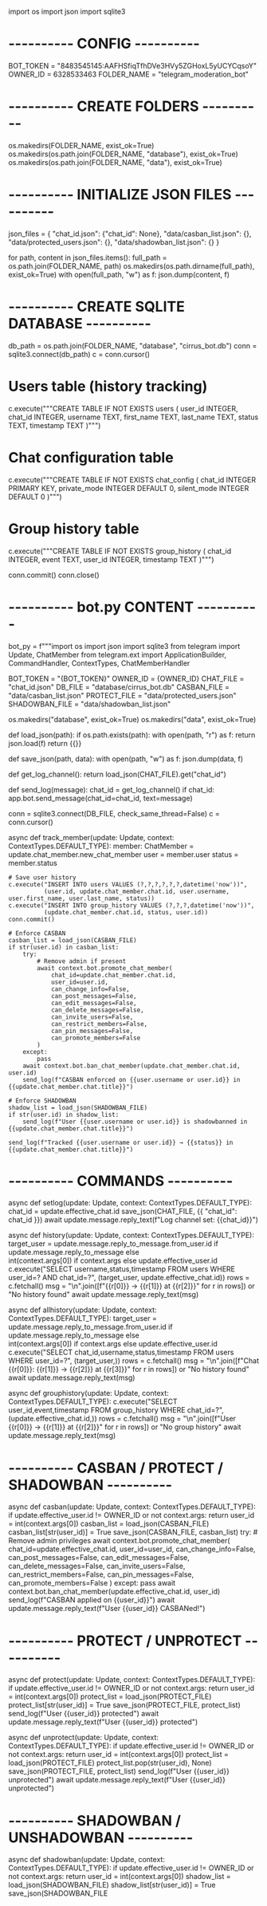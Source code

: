 import os
import json
import sqlite3

# ---------- CONFIG ----------
BOT_TOKEN = "8483545145:AAFHSfiqTfhDVe3HVy5ZGHoxL5yUCYCqsoY"
OWNER_ID = 6328533463
FOLDER_NAME = "telegram_moderation_bot"

# ---------- CREATE FOLDERS ----------
os.makedirs(FOLDER_NAME, exist_ok=True)
os.makedirs(os.path.join(FOLDER_NAME, "database"), exist_ok=True)
os.makedirs(os.path.join(FOLDER_NAME, "data"), exist_ok=True)

# ---------- INITIALIZE JSON FILES ----------
json_files = {
    "chat_id.json": {"chat_id": None},
    "data/casban_list.json": {},
    "data/protected_users.json": {},
    "data/shadowban_list.json": {}
}

for path, content in json_files.items():
    full_path = os.path.join(FOLDER_NAME, path)
    os.makedirs(os.path.dirname(full_path), exist_ok=True)
    with open(full_path, "w") as f:
        json.dump(content, f)

# ---------- CREATE SQLITE DATABASE ----------
db_path = os.path.join(FOLDER_NAME, "database", "cirrus_bot.db")
conn = sqlite3.connect(db_path)
c = conn.cursor()

# Users table (history tracking)
c.execute("""CREATE TABLE IF NOT EXISTS users (
    user_id INTEGER,
    chat_id INTEGER,
    username TEXT,
    first_name TEXT,
    last_name TEXT,
    status TEXT,
    timestamp TEXT
)""")

# Chat configuration table
c.execute("""CREATE TABLE IF NOT EXISTS chat_config (
    chat_id INTEGER PRIMARY KEY,
    private_mode INTEGER DEFAULT 0,
    silent_mode INTEGER DEFAULT 0
)""")

# Group history table
c.execute("""CREATE TABLE IF NOT EXISTS group_history (
    chat_id INTEGER,
    event TEXT,
    user_id INTEGER,
    timestamp TEXT
)""")

conn.commit()
conn.close()

# ---------- bot.py CONTENT ----------
bot_py = f"""import os
import json
import sqlite3
from telegram import Update, ChatMember
from telegram.ext import ApplicationBuilder, CommandHandler, ContextTypes, ChatMemberHandler

BOT_TOKEN = "{BOT_TOKEN}"
OWNER_ID = {OWNER_ID}
CHAT_FILE = "chat_id.json"
DB_FILE = "database/cirrus_bot.db"
CASBAN_FILE = "data/casban_list.json"
PROTECT_FILE = "data/protected_users.json"
SHADOWBAN_FILE = "data/shadowban_list.json"

os.makedirs("database", exist_ok=True)
os.makedirs("data", exist_ok=True)

def load_json(path):
    if os.path.exists(path):
        with open(path, "r") as f:
            return json.load(f)
    return {{}}

def save_json(path, data):
    with open(path, "w") as f:
        json.dump(data, f)

def get_log_channel():
    return load_json(CHAT_FILE).get("chat_id")

def send_log(message):
    chat_id = get_log_channel()
    if chat_id:
        app.bot.send_message(chat_id=chat_id, text=message)

conn = sqlite3.connect(DB_FILE, check_same_thread=False)
c = conn.cursor()

async def track_member(update: Update, context: ContextTypes.DEFAULT_TYPE):
    member: ChatMember = update.chat_member.new_chat_member
    user = member.user
    status = member.status

    # Save user history
    c.execute("INSERT INTO users VALUES (?,?,?,?,?,?,datetime('now'))",
              (user.id, update.chat_member.chat.id, user.username, user.first_name, user.last_name, status))
    c.execute("INSERT INTO group_history VALUES (?,?,?,datetime('now'))",
              (update.chat_member.chat.id, status, user.id))
    conn.commit()

    # Enforce CASBAN
    casban_list = load_json(CASBAN_FILE)
    if str(user.id) in casban_list:
        try:
            # Remove admin if present
            await context.bot.promote_chat_member(
                chat_id=update.chat_member.chat.id,
                user_id=user.id,
                can_change_info=False,
                can_post_messages=False,
                can_edit_messages=False,
                can_delete_messages=False,
                can_invite_users=False,
                can_restrict_members=False,
                can_pin_messages=False,
                can_promote_members=False
            )
        except:
            pass
        await context.bot.ban_chat_member(update.chat_member.chat.id, user.id)
        send_log(f"CASBAN enforced on {{user.username or user.id}} in {{update.chat_member.chat.title}}")

    # Enforce SHADOWBAN
    shadow_list = load_json(SHADOWBAN_FILE)
    if str(user.id) in shadow_list:
        send_log(f"User {{user.username or user.id}} is shadowbanned in {{update.chat_member.chat.title}}")

    send_log(f"Tracked {{user.username or user.id}} → {{status}} in {{update.chat_member.chat.title}}")

# ---------- COMMANDS ----------
async def setlog(update: Update, context: ContextTypes.DEFAULT_TYPE):
    chat_id = update.effective_chat.id
    save_json(CHAT_FILE, {{ "chat_id": chat_id }})
    await update.message.reply_text(f"Log channel set: {{chat_id}}")

async def history(update: Update, context: ContextTypes.DEFAULT_TYPE):
    target_user = update.message.reply_to_message.from_user.id if update.message.reply_to_message else \
                  int(context.args[0]) if context.args else update.effective_user.id
    c.execute("SELECT username,status,timestamp FROM users WHERE user_id=? AND chat_id=?",
              (target_user, update.effective_chat.id))
    rows = c.fetchall()
    msg = "\\n".join([f"{{r[0]}} → {{r[1]}} at {{r[2]}}" for r in rows]) or "No history found"
    await update.message.reply_text(msg)

async def allhistory(update: Update, context: ContextTypes.DEFAULT_TYPE):
    target_user = update.message.reply_to_message.from_user.id if update.message.reply_to_message else \
                  int(context.args[0]) if context.args else update.effective_user.id
    c.execute("SELECT chat_id,username,status,timestamp FROM users WHERE user_id=?", (target_user,))
    rows = c.fetchall()
    msg = "\\n".join([f"Chat {{r[0]}}: {{r[1]}} → {{r[2]}} at {{r[3]}}" for r in rows]) or "No history found"
    await update.message.reply_text(msg)

async def grouphistory(update: Update, context: ContextTypes.DEFAULT_TYPE):
    c.execute("SELECT user_id,event,timestamp FROM group_history WHERE chat_id=?", (update.effective_chat.id,))
    rows = c.fetchall()
    msg = "\\n".join([f"User {{r[0]}} → {{r[1]}} at {{r[2]}}" for r in rows]) or "No group history"
    await update.message.reply_text(msg)

# ---------- CASBAN / PROTECT / SHADOWBAN ----------
async def casban(update: Update, context: ContextTypes.DEFAULT_TYPE):
    if update.effective_user.id != OWNER_ID or not context.args: return
    user_id = int(context.args[0])
    casban_list = load_json(CASBAN_FILE)
    casban_list[str(user_id)] = True
    save_json(CASBAN_FILE, casban_list)
    try:
        # Remove admin privileges
        await context.bot.promote_chat_member(
            chat_id=update.effective_chat.id,
            user_id=user_id,
            can_change_info=False,
            can_post_messages=False,
            can_edit_messages=False,
            can_delete_messages=False,
            can_invite_users=False,
            can_restrict_members=False,
            can_pin_messages=False,
            can_promote_members=False
        )
    except:
        pass
    await context.bot.ban_chat_member(update.effective_chat.id, user_id)
    send_log(f"CASBAN applied on {{user_id}}")
    await update.message.reply_text(f"User {{user_id}} CASBANed!")

# ---------- PROTECT / UNPROTECT ----------
async def protect(update: Update, context: ContextTypes.DEFAULT_TYPE):
    if update.effective_user.id != OWNER_ID or not context.args: return
    user_id = int(context.args[0])
    protect_list = load_json(PROTECT_FILE)
    protect_list[str(user_id)] = True
    save_json(PROTECT_FILE, protect_list)
    send_log(f"User {{user_id}} protected")
    await update.message.reply_text(f"User {{user_id}} protected")

async def unprotect(update: Update, context: ContextTypes.DEFAULT_TYPE):
    if update.effective_user.id != OWNER_ID or not context.args: return
    user_id = int(context.args[0])
    protect_list = load_json(PROTECT_FILE)
    protect_list.pop(str(user_id), None)
    save_json(PROTECT_FILE, protect_list)
    send_log(f"User {{user_id}} unprotected")
    await update.message.reply_text(f"User {{user_id}} unprotected")

# ---------- SHADOWBAN / UNSHADOWBAN ----------
async def shadowban(update: Update, context: ContextTypes.DEFAULT_TYPE):
    if update.effective_user.id != OWNER_ID or not context.args: return
    user_id = int(context.args[0])
    shadow_list = load_json(SHADOWBAN_FILE)
    shadow_list[str(user_id)] = True
    save_json(SHADOWBAN_FILE
